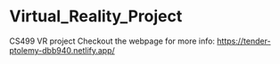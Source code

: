 # Virtual_Reality_Project
CS499 VR project
Checkout the webpage for more info: https://tender-ptolemy-dbb940.netlify.app/
